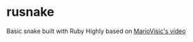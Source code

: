# rusnake
Basic snake built with Ruby
Highly based on [MarioVisic's video](https://www.youtube.com/watch?v=2UVhYHBT_1o&ab_channel=MarioVisic)
